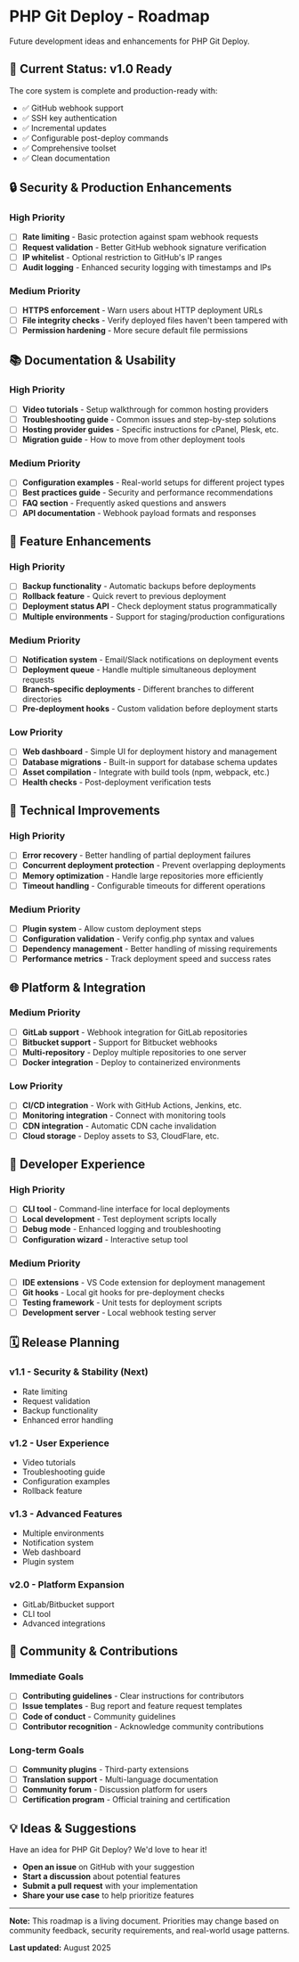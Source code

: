 # PHP Git Deploy - Roadmap

Future development ideas and enhancements for PHP Git Deploy.

## 🎯 Current Status: v1.0 Ready

The core system is complete and production-ready with:
- ✅ GitHub webhook support
- ✅ SSH key authentication
- ✅ Incremental updates
- ✅ Configurable post-deploy commands
- ✅ Comprehensive toolset
- ✅ Clean documentation

## 🔒 Security & Production Enhancements

### High Priority
- [ ] **Rate limiting** - Basic protection against spam webhook requests
- [ ] **Request validation** - Better GitHub webhook signature verification
- [ ] **IP whitelist** - Optional restriction to GitHub's IP ranges
- [ ] **Audit logging** - Enhanced security logging with timestamps and IPs

### Medium Priority
- [ ] **HTTPS enforcement** - Warn users about HTTP deployment URLs
- [ ] **File integrity checks** - Verify deployed files haven't been tampered with
- [ ] **Permission hardening** - More secure default file permissions

## 📚 Documentation & Usability

### High Priority
- [ ] **Video tutorials** - Setup walkthrough for common hosting providers
- [ ] **Troubleshooting guide** - Common issues and step-by-step solutions
- [ ] **Hosting provider guides** - Specific instructions for cPanel, Plesk, etc.
- [ ] **Migration guide** - How to move from other deployment tools

### Medium Priority
- [ ] **Configuration examples** - Real-world setups for different project types
- [ ] **Best practices guide** - Security and performance recommendations
- [ ] **FAQ section** - Frequently asked questions and answers
- [ ] **API documentation** - Webhook payload formats and responses

## 🚀 Feature Enhancements

### High Priority
- [ ] **Backup functionality** - Automatic backups before deployments
- [ ] **Rollback feature** - Quick revert to previous deployment
- [ ] **Deployment status API** - Check deployment status programmatically
- [ ] **Multiple environments** - Support for staging/production configurations

### Medium Priority
- [ ] **Notification system** - Email/Slack notifications on deployment events
- [ ] **Deployment queue** - Handle multiple simultaneous deployment requests
- [ ] **Branch-specific deployments** - Different branches to different directories
- [ ] **Pre-deployment hooks** - Custom validation before deployment starts

### Low Priority
- [ ] **Web dashboard** - Simple UI for deployment history and management
- [ ] **Database migrations** - Built-in support for database schema updates
- [ ] **Asset compilation** - Integrate with build tools (npm, webpack, etc.)
- [ ] **Health checks** - Post-deployment verification tests

## 🔧 Technical Improvements

### High Priority
- [ ] **Error recovery** - Better handling of partial deployment failures
- [ ] **Concurrent deployment protection** - Prevent overlapping deployments
- [ ] **Memory optimization** - Handle large repositories more efficiently
- [ ] **Timeout handling** - Configurable timeouts for different operations

### Medium Priority
- [ ] **Plugin system** - Allow custom deployment steps
- [ ] **Configuration validation** - Verify config.php syntax and values
- [ ] **Dependency management** - Better handling of missing requirements
- [ ] **Performance metrics** - Track deployment speed and success rates

## 🌐 Platform & Integration

### Medium Priority
- [ ] **GitLab support** - Webhook integration for GitLab repositories
- [ ] **Bitbucket support** - Support for Bitbucket webhooks
- [ ] **Multi-repository** - Deploy multiple repositories to one server
- [ ] **Docker integration** - Deploy to containerized environments

### Low Priority
- [ ] **CI/CD integration** - Work with GitHub Actions, Jenkins, etc.
- [ ] **Monitoring integration** - Connect with monitoring tools
- [ ] **CDN integration** - Automatic CDN cache invalidation
- [ ] **Cloud storage** - Deploy assets to S3, CloudFlare, etc.

## 📱 Developer Experience

### High Priority
- [ ] **CLI tool** - Command-line interface for local deployments
- [ ] **Local development** - Test deployment scripts locally
- [ ] **Debug mode** - Enhanced logging and troubleshooting
- [ ] **Configuration wizard** - Interactive setup tool

### Medium Priority
- [ ] **IDE extensions** - VS Code extension for deployment management
- [ ] **Git hooks** - Local git hooks for pre-deployment checks
- [ ] **Testing framework** - Unit tests for deployment scripts
- [ ] **Development server** - Local webhook testing server

## 🗓️ Release Planning

### v1.1 - Security & Stability (Next)
- Rate limiting
- Request validation
- Backup functionality
- Enhanced error handling

### v1.2 - User Experience
- Video tutorials
- Troubleshooting guide
- Configuration examples
- Rollback feature

### v1.3 - Advanced Features
- Multiple environments
- Notification system
- Web dashboard
- Plugin system

### v2.0 - Platform Expansion
- GitLab/Bitbucket support
- CLI tool
- Advanced integrations

## 🤝 Community & Contributions

### Immediate Goals
- [ ] **Contributing guidelines** - Clear instructions for contributors
- [ ] **Issue templates** - Bug report and feature request templates
- [ ] **Code of conduct** - Community guidelines
- [ ] **Contributor recognition** - Acknowledge community contributions

### Long-term Goals
- [ ] **Community plugins** - Third-party extensions
- [ ] **Translation support** - Multi-language documentation
- [ ] **Community forum** - Discussion platform for users
- [ ] **Certification program** - Official training and certification

## 💡 Ideas & Suggestions

Have an idea for PHP Git Deploy? We'd love to hear it!

- **Open an issue** on GitHub with your suggestion
- **Start a discussion** about potential features
- **Submit a pull request** with your implementation
- **Share your use case** to help prioritize features

---

**Note:** This roadmap is a living document. Priorities may change based on community feedback, security requirements, and real-world usage patterns.

**Last updated:** August 2025
